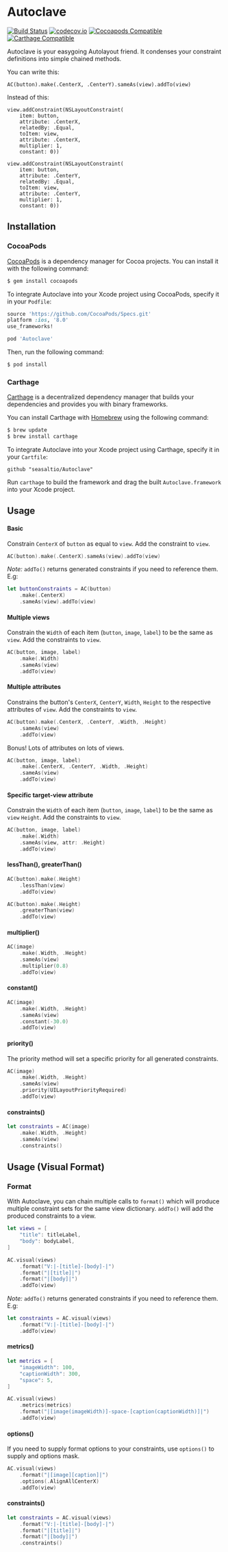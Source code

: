 # Autoclave

[![Build Status](https://travis-ci.org/seasaltio/Autoclave.png?branch=master)](https://travis-ci.org/seasaltio/Autoclave)
[![codecov.io](https://codecov.io/github/seasaltio/Autoclave/coverage.svg?branch=master)](https://codecov.io/github/seasaltio/Autoclave?branch=master)
[![Cocoapods Compatible](https://img.shields.io/cocoapods/v/Autoclave.svg)](https://img.shields.io/cocoapods/v/Autoclave.svg)
[![Carthage Compatible](https://img.shields.io/badge/Carthage-compatible-4BC51D.svg?style=flat)](https://github.com/Carthage/Carthage)

Autoclave is your easygoing Autolayout friend. It condenses your constraint definitions into simple chained methods.

You can write this:

```
AC(button).make(.CenterX, .CenterY).sameAs(view).addTo(view)
```

Instead of this:

```
view.addConstraint(NSLayoutConstraint(
    item: button,
    attribute: .CenterX,
    relatedBy: .Equal,
    toItem: view,
    attribute: .CenterX,
    multiplier: 1,
    constant: 0))

view.addConstraint(NSLayoutConstraint(
    item: button,
    attribute: .CenterY,
    relatedBy: .Equal,
    toItem: view,
    attribute: .CenterY,
    multiplier: 1,
    constant: 0))
```

## Installation

### CocoaPods

[CocoaPods](http://cocoapods.org) is a dependency manager for Cocoa projects. You can install it with the following command:

```bash
$ gem install cocoapods
```

To integrate Autoclave into your Xcode project using CocoaPods, specify it in your `Podfile`:

```ruby
source 'https://github.com/CocoaPods/Specs.git'
platform :ios, '8.0'
use_frameworks!

pod 'Autoclave'
```

Then, run the following command:

```bash
$ pod install
```

### Carthage

[Carthage](https://github.com/Carthage/Carthage) is a decentralized dependency manager that builds your dependencies and provides you with binary frameworks.

You can install Carthage with [Homebrew](http://brew.sh/) using the following command:

```bash
$ brew update
$ brew install carthage
```

To integrate Autoclave into your Xcode project using Carthage, specify it in your `Cartfile`:

```ogdl
github "seasaltio/Autoclave"
```

Run `carthage` to build the framework and drag the built `Autoclave.framework` into your Xcode project.

## Usage

#### Basic

Constrain `CenterX` of `button` as equal to `view`. Add the constraint to `view`.

```swift
AC(button).make(.CenterX).sameAs(view).addTo(view)
```

*Note:* `addTo()` returns generated constraints if you need to reference them. E.g:

```swift
let buttonConstraints = AC(button)
	.make(.CenterX)
	.sameAs(view).addTo(view)
```

#### Multiple views

Constrain the `Width` of each item (`button`, `image`, `label`) to be the same as `view`. Add the constraints to `view`.

```swift
AC(button, image, label)
	.make(.Width)
	.sameAs(view)
	.addTo(view)
```

#### Multiple attributes

Constrains the button's `CenterX`, `CenterY`, `Width`, `Height` to the respective attributes of `view`. Add the constraints to `view`.

```swift
AC(button).make(.CenterX, .CenterY, .Width, .Height)
	.sameAs(view)
	.addTo(view)
```
Bonus! Lots of attributes on lots of views.

```swift
AC(button, image, label)
	.make(.CenterX, .CenterY, .Width, .Height)
	.sameAs(view)
	.addTo(view)
```

#### Specific target-view attribute

Constrain the `Width` of each item (`button`, `image`, `label`) to be the same as `view` `Height`. Add the constraints to `view`.

```swift
AC(button, image, label)
	.make(.Width)
	.sameAs(view, attr: .Height)
	.addTo(view)
```

#### lessThan(), greaterThan()

```swift
AC(button).make(.Height)
	.lessThan(view)
	.addTo(view)
```

```swift
AC(button).make(.Height)
	.greaterThan(view)
	.addTo(view)
```

#### multiplier()

```swift
AC(image)
	.make(.Width, .Height)
	.sameAs(view)
	.multiplier(0.8)
	.addTo(view)
```

#### constant()

```swift
AC(image)
	.make(.Width, .Height)
	.sameAs(view)
	.constant(-30.0)
	.addTo(view)
```

#### priority()

The priority method will set a specific priority for all generated constraints.

```swift
AC(image)
	.make(.Width, .Height)
	.sameAs(view)
	.priority(UILayoutPriorityRequired)
	.addTo(view)
```

#### constraints()

```swift
let constraints = AC(image)
	.make(.Width, .Height)
	.sameAs(view)
	.constraints()
```

## Usage (Visual Format)

### Format

With Autoclave, you can chain multiple calls to `format()` which will produce multiple constraint sets for the same view dictionary. `addTo()` will add the produced constraints to a view.

```swift
let views = [
    "title": titleLabel,
    "body": bodyLabel,
]

AC.visual(views)
    .format("V:|-[title]-[body]-|")
    .format("|[title]|")
    .format("|[body]|")
    .addTo(view)
```

*Note:* `addTo()` returns generated constraints if you need to reference them. E.g:

```swift
let constraints = AC.visual(views)
	.format("V:|-[title]-[body]-|")
    .addTo(view)
```

#### metrics()

```swift
let metrics = [
	"imageWidth": 100,
	"captionWidth": 300,
	"space": 5,
]

AC.visual(views)
	.metrics(metrics)
    .format("|[image(imageWidth)]-space-[caption(captionWidth)]|")
    .addTo(view)
```

#### options()

If you need to supply format options to your constraints, use `options()` to supply and options mask.

```swift
AC.visual(views)
    .format("|[image][caption]|")
    .options(.AlignAllCenterX)
    .addTo(view)
```

#### constraints()

```swift
let constraints = AC.visual(views)
    .format("V:|-[title]-[body]-|")
    .format("|[title]|")
    .format("|[body]|")
    .constraints()
```


